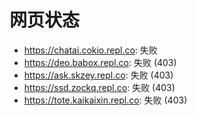 # 网页状态
- https://chatai.cokio.repl.co: 失败
- https://deo.babox.repl.co: 失败 (403)
- https://ask.skzey.repl.co: 失败 (403)
- https://ssd.zockq.repl.co: 失败 (403)
- https://tote.kaikaixin.repl.co: 失败 (403)
